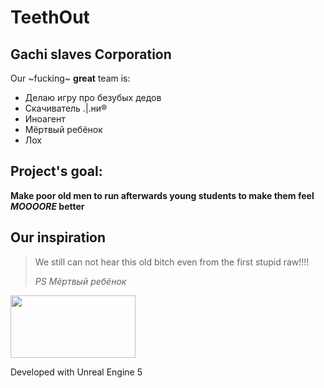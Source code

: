 # TeethOut
## Gachi slaves Corporation
Our ~fucking~ <strong>great</strong> team is:
- Делаю игру про безубых дедов
- Скачиватель .|.ни®
- Иноагент
- Мёртвый ребёнок
- Лох

## Project's goal:
<strong>Make poor old men to run afterwards young students to make them feel ***MOOOORE*** better</strong>

## Our inspiration
> We still can not hear this old bitch even from the first stupid raw!!!!
> 
><em>PS Мёртвый ребёнок</em>

<img src="https://disgustingmen.com/wp-content/uploads/2017/08/beardman-6.jpg" width="200" height="100">

Developed with Unreal Engine 5
